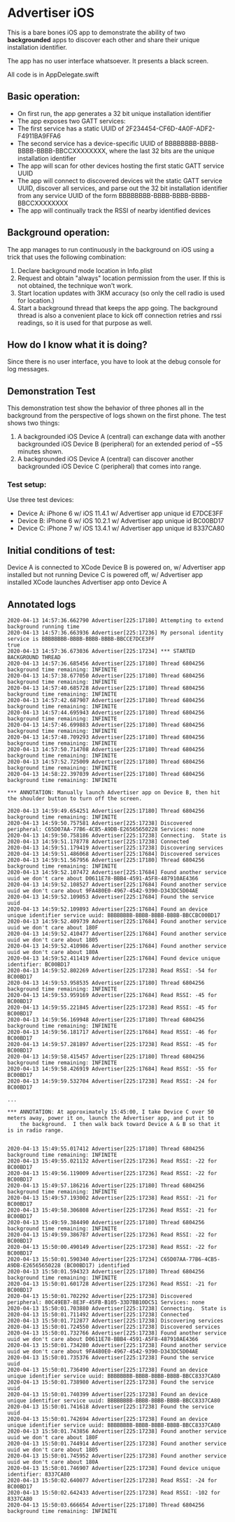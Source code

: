 # Advertiser iOS

This is a bare bones iOS app to demonstrate the ability of two **backgrounded** apps to
discover each other and share their unique installation identifier.

The app has no user interface whatsoever.  It presents a black screen.

All code is in AppDelegate.swift

## Basic operation:

* On first run, the app generates a 32 bit unique installation identifier
* The app exposes two GATT services:
* The first service has a static UUID of 2F234454-CF6D-4A0F-ADF2-F4911BA9FFA6
* The second service has a device-specific UUID of BBBBBBBB-BBBB-BBBB-BBBB-BBCCXXXXXXXX,
  where the last 32 bits are the unique installation identifier
* The app will scan for other devices hosting the first static GATT service UUID
* The app will connect to discovered devices wit the static GATT service UUID, discover
  all services, and parse out the 32 bit installation identifier from any service UUID
  of the form BBBBBBBB-BBBB-BBBB-BBBB-BBCCXXXXXXXX
* The app will continually track the RSSI of nearby identified devices

## Background operation:

The app manages to run continuously in the background on iOS using a trick that uses the
following combination:

1. Declare background mode location in Info.plist
2. Request and obtain "always" location permission from the user.  If this is not obtained,
   the technique won't work.
3. Start location updates with 3KM accuracy (so only the cell radio is used for location.)
4. Start a background thread that keeps the app going.  The background thread is also a
   convenient place to kick off connection retries and rssi readings, so it is used for
   that purpose as well.

## How do I know what it is doing?

Since there is no user interface, you have to look at the debug console for log messages.

## Demonstration Test

This demonstration test show the behavior of three phones all in the background from the
perspective of logs shown on the first phone.  The test shows two things:

1. A backgrounded iOS Device A (central) can exchange data with another backgrounded iOS 
   Device B (peripheral) for an extended period of ~55 minutes shown.
2. A backgrounded iOS Device A (central) can discover another backgrounded iOS Device C
   (peripheral) that comes into range.

### Test setup:

Use three test devices:

* Device A: iPhone 6 w/ iOS 11.4.1 w/ Advertiser app unique id E7DCE3FF
* Device B: iPhone 6 w/ iOS 10.2.1 w/ Advertiser app unique id BC00BD17
* Device C: iPhone 7 w/ iOS 13.4.1 w/ Advertiser app unique id 8337CA80

## Initial conditions of test:

Device A is connected to XCode
Device B is powered on, w/ Advertiser app installed but not running
Device C is powered off, w/ Advertiser app installed
XCode launches Advertiser app onto Device A

## Annotated logs

```
2020-04-13 14:57:36.662790 Advertiser[225:17180] Attempting to extend background running time
2020-04-13 14:57:36.663936 Advertiser[225:17236] My personal identity service is BBBBBBBB-BBBB-BBBB-BBBB-BBCCE7DCE3FF
true
2020-04-13 14:57:36.673036 Advertiser[225:17234] *** STARTED BACKGROUND THREAD
2020-04-13 14:57:36.685456 Advertiser[225:17180] Thread 6804256 background time remaining: INFINITE
2020-04-13 14:57:38.677050 Advertiser[225:17180] Thread 6804256 background time remaining: INFINITE
2020-04-13 14:57:40.685728 Advertiser[225:17180] Thread 6804256 background time remaining: INFINITE
2020-04-13 14:57:42.687907 Advertiser[225:17180] Thread 6804256 background time remaining: INFINITE
2020-04-13 14:57:44.695943 Advertiser[225:17180] Thread 6804256 background time remaining: INFINITE
2020-04-13 14:57:46.699883 Advertiser[225:17180] Thread 6804256 background time remaining: INFINITE
2020-04-13 14:57:48.709293 Advertiser[225:17180] Thread 6804256 background time remaining: INFINITE
2020-04-13 14:57:50.714708 Advertiser[225:17180] Thread 6804256 background time remaining: INFINITE
2020-04-13 14:57:52.725009 Advertiser[225:17180] Thread 6804256 background time remaining: INFINITE
2020-04-13 14:58:22.397039 Advertiser[225:17180] Thread 6804256 background time remaining: INFINITE

*** ANNOTATION: Manually launch Advertiser app on Device B, then hit the shoulder button to turn off the screen.

2020-04-13 14:59:49.654251 Advertiser[225:17180] Thread 6804256 background time remaining: INFINITE
2020-04-13 14:59:50.757581 Advertiser[225:17238] Discovered peripheral: C65D07AA-77B6-4CB5-A9DB-E26565650228 Services: none
2020-04-13 14:59:50.758186 Advertiser[225:17238] Connecting.  State is
2020-04-13 14:59:51.178778 Advertiser[225:17238] Connected
2020-04-13 14:59:51.179419 Advertiser[225:17238] Discovering services
2020-04-13 14:59:51.486068 Advertiser[225:17684] Discovered services
2020-04-13 14:59:51.567956 Advertiser[225:17180] Thread 6804256 background time remaining: INFINITE
2020-04-13 14:59:52.107472 Advertiser[225:17684] Found another service uuid we don't care about D0611E78-BBB4-4591-A5F8-487910AE4366
2020-04-13 14:59:52.108527 Advertiser[225:17684] Found another service uuid we don't care about 9FA480E0-4967-4542-9390-D343DC5D04AE
2020-04-13 14:59:52.109053 Advertiser[225:17684] Found the service uuid
2020-04-13 14:59:52.109893 Advertiser[225:17684] Found an device unique identifier service uuid: BBBBBBBB-BBBB-BBBB-BBBB-BBCCBC00BD17
2020-04-13 14:59:52.409739 Advertiser[225:17684] Found another service uuid we don't care about 180F
2020-04-13 14:59:52.410477 Advertiser[225:17684] Found another service uuid we don't care about 1805
2020-04-13 14:59:52.410986 Advertiser[225:17684] Found another service uuid we don't care about 180A
2020-04-13 14:59:52.411419 Advertiser[225:17684] Found device unique identifier: BC00BD17
2020-04-13 14:59:52.802269 Advertiser[225:17238] Read RSSI: -54 for BC00BD17
2020-04-13 14:59:53.958535 Advertiser[225:17180] Thread 6804256 background time remaining: INFINITE
2020-04-13 14:59:53.959169 Advertiser[225:17684] Read RSSI: -45 for BC00BD17
2020-04-13 14:59:55.221845 Advertiser[225:17238] Read RSSI: -45 for BC00BD17
2020-04-13 14:59:56.169948 Advertiser[225:17180] Thread 6804256 background time remaining: INFINITE
2020-04-13 14:59:56.181717 Advertiser[225:17684] Read RSSI: -46 for BC00BD17
2020-04-13 14:59:57.281897 Advertiser[225:17238] Read RSSI: -45 for BC00BD17
2020-04-13 14:59:58.415457 Advertiser[225:17180] Thread 6804256 background time remaining: INFINITE
2020-04-13 14:59:58.426919 Advertiser[225:17684] Read RSSI: -55 for BC00BD17
2020-04-13 14:59:59.532704 Advertiser[225:17238] Read RSSI: -24 for BC00BD17

...

*** ANNOTATION: At approximately 15:45:00, I take Device C over 50 meters away, power it on, launch the Advertiser app, and put it to
    the background.  I then walk back toward Device A & B so that it is in radio range.


2020-04-13 15:49:55.017412 Advertiser[225:17180] Thread 6804256 background time remaining: INFINITE
2020-04-13 15:49:55.021132 Advertiser[225:17236] Read RSSI: -22 for BC00BD17
2020-04-13 15:49:56.119009 Advertiser[225:17236] Read RSSI: -22 for BC00BD17
2020-04-13 15:49:57.186216 Advertiser[225:17180] Thread 6804256 background time remaining: INFINITE
2020-04-13 15:49:57.193002 Advertiser[225:17238] Read RSSI: -21 for BC00BD17
2020-04-13 15:49:58.306808 Advertiser[225:17236] Read RSSI: -21 for BC00BD17
2020-04-13 15:49:59.384490 Advertiser[225:17180] Thread 6804256 background time remaining: INFINITE
2020-04-13 15:49:59.386787 Advertiser[225:17236] Read RSSI: -22 for BC00BD17
2020-04-13 15:50:00.490149 Advertiser[225:17238] Read RSSI: -22 for BC00BD17
2020-04-13 15:50:01.590340 Advertiser[225:17234] C65D07AA-77B6-4CB5-A9DB-E26565650228 (BC00BD17) identified
2020-04-13 15:50:01.594323 Advertiser[225:17180] Thread 6804256 background time remaining: INFINITE
2020-04-13 15:50:01.601728 Advertiser[225:17236] Read RSSI: -21 for BC00BD17
2020-04-13 15:50:01.702292 Advertiser[225:17238] Discovered peripheral: 80C49EB7-8E3F-45FB-B105-33D7BB10DC51 Services: none
2020-04-13 15:50:01.703880 Advertiser[225:17238] Connecting.  State is
2020-04-13 15:50:01.711492 Advertiser[225:17238] Connected
2020-04-13 15:50:01.712877 Advertiser[225:17238] Discovering services
2020-04-13 15:50:01.724550 Advertiser[225:17238] Discovered services
2020-04-13 15:50:01.732766 Advertiser[225:17238] Found another service uuid we don't care about D0611E78-BBB4-4591-A5F8-487910AE4366
2020-04-13 15:50:01.734280 Advertiser[225:17238] Found another service uuid we don't care about 9FA480E0-4967-4542-9390-D343DC5D04AE
2020-04-13 15:50:01.735376 Advertiser[225:17238] Found the service uuid
2020-04-13 15:50:01.736490 Advertiser[225:17238] Found an device unique identifier service uuid: BBBBBBBB-BBBB-BBBB-BBBB-BBCC8337CA80
2020-04-13 15:50:01.738980 Advertiser[225:17238] Found the service uuid
2020-04-13 15:50:01.740399 Advertiser[225:17238] Found an device unique identifier service uuid: BBBBBBBB-BBBB-BBBB-BBBB-BBCC8337CA80
2020-04-13 15:50:01.741618 Advertiser[225:17238] Found the service uuid
2020-04-13 15:50:01.742694 Advertiser[225:17238] Found an device unique identifier service uuid: BBBBBBBB-BBBB-BBBB-BBBB-BBCC8337CA80
2020-04-13 15:50:01.743856 Advertiser[225:17238] Found another service uuid we don't care about 180F
2020-04-13 15:50:01.744914 Advertiser[225:17238] Found another service uuid we don't care about 1805
2020-04-13 15:50:01.745952 Advertiser[225:17238] Found another service uuid we don't care about 180A
2020-04-13 15:50:01.746907 Advertiser[225:17238] Found device unique identifier: 8337CA80
2020-04-13 15:50:02.640077 Advertiser[225:17238] Read RSSI: -24 for BC00BD17
2020-04-13 15:50:02.642433 Advertiser[225:17238] Read RSSI: -102 for 8337CA80
2020-04-13 15:50:03.666654 Advertiser[225:17180] Thread 6804256 background time remaining: INFINITE
